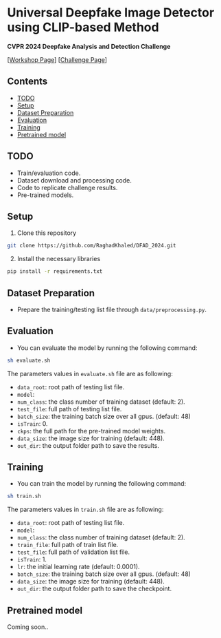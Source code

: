 # Universal Deepfake Image Detector using CLIP-based Method

**CVPR 2024 Deepfake Analysis and Detection Challenge** <br>


[[Workshop Page](https://dfad.unimore.it/)] [[Challenge Page](https://dfad.unimore.it/challenge/)]


## Contents

- [TODO](#todo)
- [Setup](#setup)
- [Dataset Preparation](#dataset-preparation)
- [Evaluation](#evaluation)
- [Training](#training)
- [Pretrained model](#pretrained-model)


## TODO
- Train/evaluation code.
- Dataset download and processing code.
- Code to replicate challenge results.
- Pre-trained models.


## Setup 

1. Clone this repository 
```bash
git clone https://github.com/RaghadKhaled/DFAD_2024.git
```

2. Install the necessary libraries
```bash
pip install -r requirements.txt
```


## Dataset Preparation
- Prepare the training/testing list file through `data/preprocessing.py`.


## Evaluation
- You can evaluate the model by running the following command:
```bash
sh evaluate.sh
```

The parameters values in `evaluate.sh` file are as following:

- `data_root`: root path of testing list file.
- `model`:
- `num_class`: the class number of training dataset (default: 2).
- `test_file`: full path of testing list file.
- `batch_size`: the training batch size over all gpus. (default: 48)
- `isTrain`: 0.
- `ckps`: the full path for the pre-trained model weights.
- `data_size`: the image size for training (default: 448). 
- `out_dir`: the output folder path to save the results.


## Training
- You can train the model by running the following command:
```bash
sh train.sh
```

The parameters values in `train.sh` file are as following:

- `data_root`: root path of testing list file.
- `model`:
- `num_class`: the class number of training dataset (default: 2).
- `train_file`: full path of train list file.
- `test_file`: full path of validation list file.
- `isTrain`: 1.
- `lr`: the initial learning rate (default: 0.0001).
- `batch_size`: the training batch size over all gpus. (default: 48)
- `data_size`: the image size for training (default: 448). 
- `out_dir`: the output folder path to save the checkpoint.



## Pretrained model

Coming soon..
